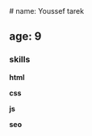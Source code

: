 <meta charset="UTF-8">

  <meta name="keywords" content="youssef">
  <meta name="author" content="youssef tarek">
  <meta name="viewport" content="width=device-width, initial-scale=1.0">
  <meta name="theme-color">
  <meta name="description" content="youssef">
<script>
 document.cookie = ("name=yousseftarekelsayed");
 document.cookie = ("age=9");
 document.cookie = ("FavColor=blue");
 document.cookie = ("skills=html,css,javascript,seo");
 </script>
# name: Youssef tarek

## age: 9

### skills

**html**

**css**

**js**

**seo**
